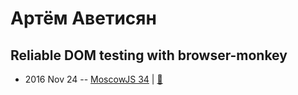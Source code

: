 # Артём Аветисян

## Reliable DOM testing with browser-monkey
- 2016 Nov 24 -- [MoscowJS 34](https://youtu.be/oIZcPlXgIOI)  | [:notebook:](http://www.slideshare.net/moscowjs/reliable-dom-testing-with-browsermonkey)  
